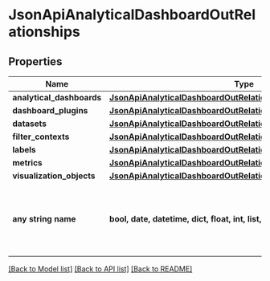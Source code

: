 # JsonApiAnalyticalDashboardOutRelationships


## Properties
Name | Type | Description | Notes
------------ | ------------- | ------------- | -------------
**analytical_dashboards** | [**JsonApiAnalyticalDashboardOutRelationshipsAnalyticalDashboards**](JsonApiAnalyticalDashboardOutRelationshipsAnalyticalDashboards.md) |  | [optional] 
**dashboard_plugins** | [**JsonApiAnalyticalDashboardOutRelationshipsDashboardPlugins**](JsonApiAnalyticalDashboardOutRelationshipsDashboardPlugins.md) |  | [optional] 
**datasets** | [**JsonApiAnalyticalDashboardOutRelationshipsDatasets**](JsonApiAnalyticalDashboardOutRelationshipsDatasets.md) |  | [optional] 
**filter_contexts** | [**JsonApiAnalyticalDashboardOutRelationshipsFilterContexts**](JsonApiAnalyticalDashboardOutRelationshipsFilterContexts.md) |  | [optional] 
**labels** | [**JsonApiAnalyticalDashboardOutRelationshipsLabels**](JsonApiAnalyticalDashboardOutRelationshipsLabels.md) |  | [optional] 
**metrics** | [**JsonApiAnalyticalDashboardOutRelationshipsMetrics**](JsonApiAnalyticalDashboardOutRelationshipsMetrics.md) |  | [optional] 
**visualization_objects** | [**JsonApiAnalyticalDashboardOutRelationshipsVisualizationObjects**](JsonApiAnalyticalDashboardOutRelationshipsVisualizationObjects.md) |  | [optional] 
**any string name** | **bool, date, datetime, dict, float, int, list, str, none_type** | any string name can be used but the value must be the correct type | [optional]

[[Back to Model list]](../README.md#documentation-for-models) [[Back to API list]](../README.md#documentation-for-api-endpoints) [[Back to README]](../README.md)


